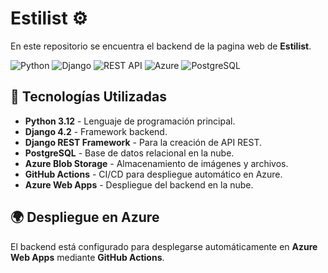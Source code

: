 # Estilist ⚙️

En este repositorio se encuentra el backend de la pagina web de **Estilist**.

![Python](https://img.shields.io/badge/Python-3.12-blue.svg)
![Django](https://img.shields.io/badge/Django-4.2-green.svg)
![REST API](https://img.shields.io/badge/REST-API-orange.svg)
![Azure](https://img.shields.io/badge/Azure-Cloud-blue.svg)
![PostgreSQL](https://img.shields.io/badge/PostgreSQL-Database-blue.svg)

## 🚀 Tecnologías Utilizadas

- **Python 3.12** - Lenguaje de programación principal.
- **Django 4.2** - Framework backend.
- **Django REST Framework** - Para la creación de API REST.
- **PostgreSQL** - Base de datos relacional en la nube.
- **Azure Blob Storage** - Almacenamiento de imágenes y archivos.
- **GitHub Actions** - CI/CD para despliegue automático en Azure.
- **Azure Web Apps** - Despliegue del backend en la nube.

## 🌍 Despliegue en Azure

El backend está configurado para desplegarse automáticamente en **Azure Web Apps** mediante **GitHub Actions**.

